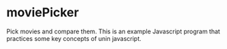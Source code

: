 # moviePicker

Pick movies and compare them.
This is an example Javascript program that practices some key concepts of unin javascript. 
